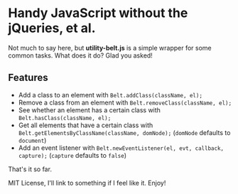 # Handy JavaScript without the jQueries, et al.

Not much to say here, but **utility-belt.js** is a simple wrapper for some common tasks. What does it do? Glad you asked!

## Features

* Add a class to an element with `Belt.addClass(className, el);`
* Remove a class from an element with  `Belt.removeClass(className, el);`
* See whether an element has a certain class with `Belt.hasClass(className, el);`
* Get all elements that have a certain class with `Belt.getElementsByClassName(className, domNode);` (`domNode` defaults to `document`)
* Add an event listener with `Belt.newEventListener(el, evt, callback, capture);` (`capture` defaults to `false`)

That's it so far.

MIT License, I'll link to something if I feel like it. Enjoy!